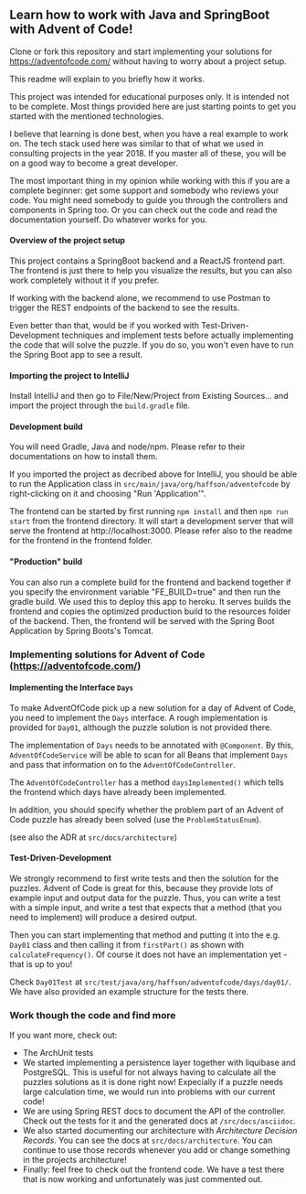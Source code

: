 ## Learn how to work with Java and SpringBoot with Advent of Code!

Clone or fork this repository and start implementing your solutions for https://adventofcode.com/ without having to worry about a project setup.

This readme will explain to you briefly how it works.

This project was intended for educational purposes only. It is intended not to be complete. Most things provided here are just starting
points to get you started with the mentioned technologies.

I believe that learning is done best, when you have a real example to work on. The tech stack used here
was similar to that of what we used in consulting projects in the year 2018. If you master all of these, you will be on a good way to become
a great developer.

The most important thing in my opinion while working with this if you are a complete beginner: get some support and somebody who reviews your code.
You might need somebody to guide you through the controllers and components in Spring too. Or you can check out the code and read the 
documentation yourself. Do whatever works for you.

#### Overview of the project setup

This project contains a SpringBoot backend and a ReactJS frontend part. The frontend is just there to help you visualize the results, but you can also work
completely without it if you prefer. 

If working with the backend alone, we recommend to use Postman to trigger the REST endpoints of the backend to see the results.

Even better than that, would be if you worked with Test-Driven-Development techniques and implement tests before actually implementing the code that will 
solve the puzzle. If you do so, you won't even have to run the Spring Boot app to see a result. 

#### Importing the project to IntelliJ

Install IntelliJ and then go to File/New/Project from Existing Sources... and import the project through the `build.gradle` file.

#### Development build

You will need Gradle, Java and node/npm. Please refer to their documentations on how to install them.

If you imported the project as decribed above for IntelliJ, you should be able to run the Application class in `src/main/java/org/haffson/adventofcode`
by right-clicking on it and choosing "Run 'Application'".

The frontend can be started by first running `npm install` and then `npm run start` from the frontend directory.
It will start a development server that will serve the frontend at http://localhost:3000. Please refer also to the readme
for the frontend in the frontend folder.

#### "Production" build
You can also run a complete build for the frontend and backend together if you specify the environment variable "FE_BUILD=true" and then
run the gradle build. We used this to deploy this app to heroku. It serves builds the frontend and copies the optimized
production build to the resources folder of the backend. Then, the frontend will be served with the Spring Boot Application by Spring Boots's
Tomcat.

### Implementing solutions for Advent of Code (https://adventofcode.com/)

#### Implementing the Interface `Days`

To make AdventOfCode pick up a new solution for a day of Advent of Code, you need to implement the `Days` interface. A rough
implementation is provided for `Day01`, although the puzzle solution is not provided there. 

The implementation of `Days` needs to be annotated with `@Component`. By this, `AdventOfCodeService` will be able to scan for all 
Beans that implement `Days` and pass that information on to the `AdventOfCodeController`. 

The `AdventOfCodeController` has a method `daysImplemented()` which tells the frontend which days have already been implemented. 

In addition, you should specify whether the problem part of an Advent of Code puzzle has already been solved (use the `ProblemStatusEnum`).

(see also the ADR at `src/docs/architecture`)

#### Test-Driven-Development

We strongly recommend to first write tests and then the solution for the puzzles. Advent of Code is great for this,
because they provide lots of example input and output data for the puzzle. Thus, you can write a test with a simple input,
and write a test that expects that a method (that you need to implement) will produce a desired output.
 
Then you can start implementing that method and putting it into the e.g. `Day01` class and then calling it from `firstPart()`
as shown with `calculateFrequency()`. Of course it does not have an implementation yet - that is up to you!
 
Check `Day01Test` at `src/test/java/org/haffson/adventofcode/days/day01/`. We have also provided an example structure for the tests there.
 
### Work though the code and find more
If you want more, check out:
- The ArchUnit tests
- We started implementing a persistence layer together with liquibase and PostgreSQL. This is useful for not always having to calculate all the puzzles solutions as
it is done right now! Expecially if a puzzle needs large calculation time, we would run into problems with our current code! 
- We are using Spring REST docs to document the API of the controller. Check out the tests for it and the generated
docs at `/src/docs/asciidoc`.
- We also started documenting our architecture with *Architecture Decision Records*. You can see the docs at 
`src/docs/architecture`. You can continue to use those records whenever you add or change something in the projects architecture!
- Finally: feel free to check out the frontend code. We have a test there that is now working and unfortunately was just commented out. 




